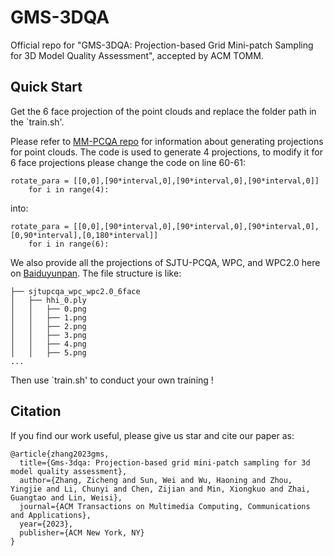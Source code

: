 # GMS-3DQA
Official repo for "GMS-3DQA: Projection-based Grid Mini-patch Sampling for 3D Model Quality Assessment", accepted by ACM TOMM.


## Quick Start

Get the 6 face projection of the point clouds and replace the folder path in the `train.sh'. 

Please refer to [MM-PCQA repo](https://github.com/zzc-1998/MM-PCQA/blob/main/utils/get_projections.py) for information about generating projections for point clouds. 
The code is used to generate 4 projections, to modify it for 6 face projections please change the code on line 60-61:
```
rotate_para = [[0,0],[90*interval,0],[90*interval,0],[90*interval,0]]
    for i in range(4):
```
into:
```
rotate_para = [[0,0],[90*interval,0],[90*interval,0],[90*interval,0],[0,90*interval],[0,180*interval]]
    for i in range(6):
```

We also provide all the projections of SJTU-PCQA, WPC, and WPC2.0 here on [Baiduyunpan](https://pan.baidu.com/s/1R_OrdH_90eGlXkNi5SpQ8A?pwd=rmec).
The file structure is like:

```
├── sjtupcqa_wpc_wpc2.0_6face
│   ├── hhi_0.ply
│   │   ├── 0.png
│   │   ├── 1.png
│   │   ├── 2.png
│   │   ├── 3.png
│   │   ├── 4.png
│   │   ├── 5.png
...
```

Then use `train.sh' to conduct your own training !

## Citation
If you find our work useful, please give us star and cite our paper as:
```
@article{zhang2023gms,
  title={Gms-3dqa: Projection-based grid mini-patch sampling for 3d model quality assessment},
  author={Zhang, Zicheng and Sun, Wei and Wu, Haoning and Zhou, Yingjie and Li, Chunyi and Chen, Zijian and Min, Xiongkuo and Zhai, Guangtao and Lin, Weisi},
  journal={ACM Transactions on Multimedia Computing, Communications and Applications},
  year={2023},
  publisher={ACM New York, NY}
}
```
